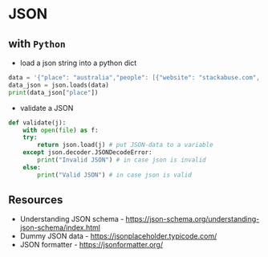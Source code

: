 # JSON

## with `Python`

- load a json string into a python dict

```py
data = '{"place": "australia","people": [{"website": "stackabuse.com", "from": "Nebraska", "name": "Scott"}]}'
data_json = json.loads(data)
print(data_json["place"])
```

- validate a JSON

```py
def validate(j):
    with open(file) as f:
    try:
        return json.load(j) # put JSON-data to a variable
    except json.decoder.JSONDecodeError:
        print("Invalid JSON") # in case json is invalid
    else:
        print("Valid JSON") # in case json is valid
```

## Resources

- Understanding JSON schema - https://json-schema.org/understanding-json-schema/index.html
- Dummy JSON data - https://jsonplaceholder.typicode.com/
- JSON formatter - https://jsonformatter.org/

